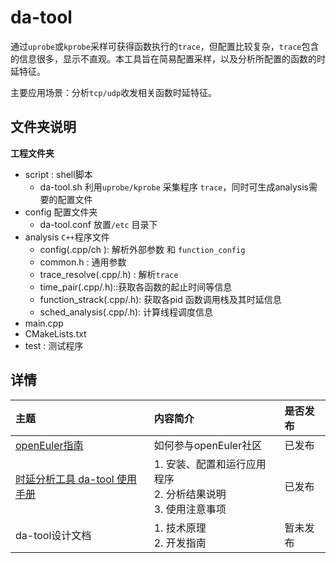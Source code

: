 
# da-tool

通过`uprobe`或`kprobe`采样可获得函数执行的`trace`，但配置比较复杂，`trace`包含的信息很多，显示不直观。本工具旨在简易配置采样，以及分析所配置的函数的时延特征。

主要应用场景：分析`tcp/udp`收发相关函数时延特征。

## 文件夹说明
**工程文件夹**
+ script : shell脚本
    + da-tool.sh  利用`uprobe/kprobe` 采集程序 `trace`，同时可生成analysis需要的配置文件
+ config 配置文件夹
    + da-tool.conf 放置`/etc` 目录下
+ analysis `C++`程序文件
    + config(.cpp/ch ): 解析外部参数 和 `function_config`
    + common.h : 通用参数
    + trace_resolve(.cpp/.h) : 解析`trace`
    + time_pair(.cpp/.h)::获取各函数的起止时间等信息
    + function_strack(.cpp/.h): 获取各pid 函数调用栈及其时延信息 
    + sched_analysis(.cpp/.h): 计算线程调度信息
+ main.cpp
+ CMakeLists.txt
+ test : 测试程序



## 详情

|主题|内容简介|是否发布|
|:----|:-----|:----|
|[openEuler指南](https://gitee.com/openeuler/community/blob/master/zh/contributors/README.md)| 如何参与openEuler社区 | 已发布 |
|[时延分析工具 da-tool 使用手册](https://gitee.com/openeuler/docs/blob/stable2-20.03_LTS_SP4/docs/zh/docs/A-Ops/%E6%97%B6%E5%BB%B6%E5%88%86%E6%9E%90%E5%B7%A5%E5%85%B7%20da-tool%20%E4%BD%BF%E7%94%A8%E6%89%8B%E5%86%8C.md)|1. 安装、配置和运行应用程序<br>2. 分析结果说明<br>3. 使用注意事项|已发布|
|da-tool设计文档|1. 技术原理<br> 2. 开发指南 |暂未发布|

